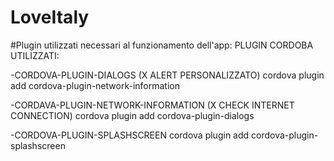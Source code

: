 # LoveItaly
#Plugin utilizzati necessari al funzionamento dell'app:
PLUGIN CORDOBA UTILIZZATI: 

-CORDOVA-PLUGIN-DIALOGS (X ALERT PERSONALIZZATO)
cordova plugin add cordova-plugin-network-information


-CORDAVA-PLUGIN-NETWORK-INFORMATION (X CHECK INTERNET CONNECTION)
cordova plugin add cordova-plugin-dialogs

-CORDOVA-PLUGIN-SPLASHSCREEN
cordova plugin add cordova-plugin-splashscreen
